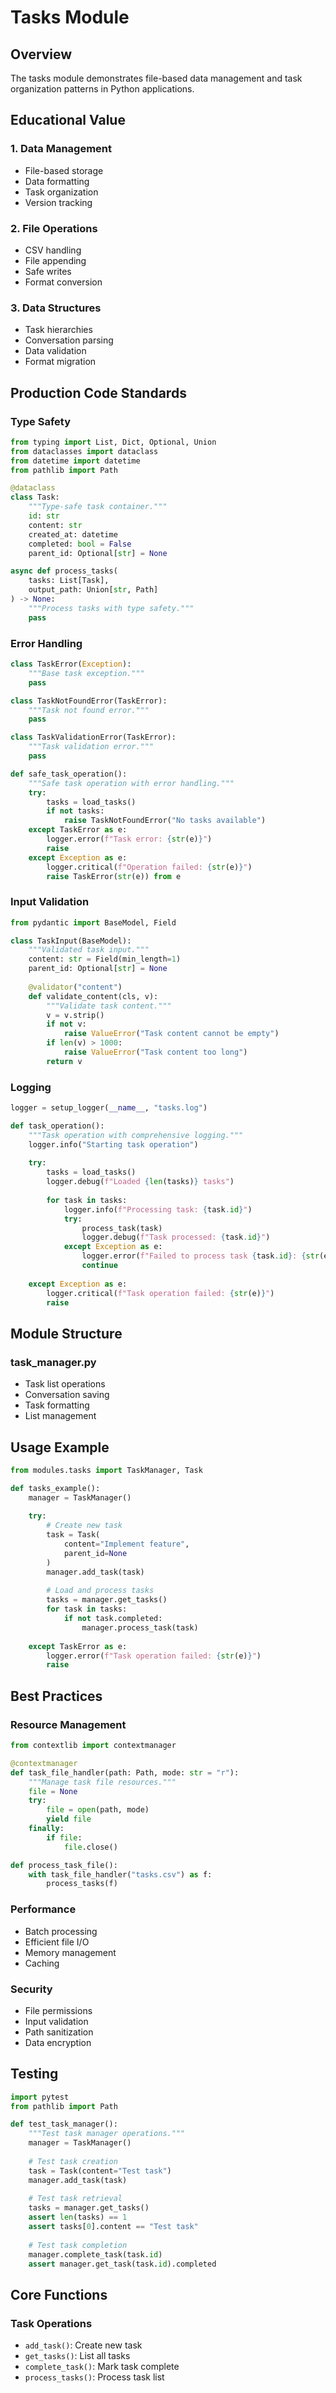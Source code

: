 # Tasks Module

## Overview
The tasks module demonstrates file-based data management and task organization patterns in Python applications.

## Educational Value

### 1. Data Management
- File-based storage
- Data formatting
- Task organization
- Version tracking

### 2. File Operations
- CSV handling
- File appending
- Safe writes
- Format conversion

### 3. Data Structures
- Task hierarchies
- Conversation parsing
- Data validation
- Format migration

## Production Code Standards

### Type Safety
```python
from typing import List, Dict, Optional, Union
from dataclasses import dataclass
from datetime import datetime
from pathlib import Path

@dataclass
class Task:
    """Type-safe task container."""
    id: str
    content: str
    created_at: datetime
    completed: bool = False
    parent_id: Optional[str] = None

async def process_tasks(
    tasks: List[Task],
    output_path: Union[str, Path]
) -> None:
    """Process tasks with type safety."""
    pass
```

### Error Handling
```python
class TaskError(Exception):
    """Base task exception."""
    pass

class TaskNotFoundError(TaskError):
    """Task not found error."""
    pass

class TaskValidationError(TaskError):
    """Task validation error."""
    pass

def safe_task_operation():
    """Safe task operation with error handling."""
    try:
        tasks = load_tasks()
        if not tasks:
            raise TaskNotFoundError("No tasks available")
    except TaskError as e:
        logger.error(f"Task error: {str(e)}")
        raise
    except Exception as e:
        logger.critical(f"Operation failed: {str(e)}")
        raise TaskError(str(e)) from e
```

### Input Validation
```python
from pydantic import BaseModel, Field

class TaskInput(BaseModel):
    """Validated task input."""
    content: str = Field(min_length=1)
    parent_id: Optional[str] = None
    
    @validator("content")
    def validate_content(cls, v):
        """Validate task content."""
        v = v.strip()
        if not v:
            raise ValueError("Task content cannot be empty")
        if len(v) > 1000:
            raise ValueError("Task content too long")
        return v
```

### Logging
```python
logger = setup_logger(__name__, "tasks.log")

def task_operation():
    """Task operation with comprehensive logging."""
    logger.info("Starting task operation")
    
    try:
        tasks = load_tasks()
        logger.debug(f"Loaded {len(tasks)} tasks")
        
        for task in tasks:
            logger.info(f"Processing task: {task.id}")
            try:
                process_task(task)
                logger.debug(f"Task processed: {task.id}")
            except Exception as e:
                logger.error(f"Failed to process task {task.id}: {str(e)}")
                continue
                
    except Exception as e:
        logger.critical(f"Task operation failed: {str(e)}")
        raise
```

## Module Structure

### task_manager.py
- Task list operations
- Conversation saving
- Task formatting
- List management

## Usage Example
```python
from modules.tasks import TaskManager, Task

def tasks_example():
    manager = TaskManager()
    
    try:
        # Create new task
        task = Task(
            content="Implement feature",
            parent_id=None
        )
        manager.add_task(task)
        
        # Load and process tasks
        tasks = manager.get_tasks()
        for task in tasks:
            if not task.completed:
                manager.process_task(task)
                
    except TaskError as e:
        logger.error(f"Task operation failed: {str(e)}")
        raise
```

## Best Practices

### Resource Management
```python
from contextlib import contextmanager

@contextmanager
def task_file_handler(path: Path, mode: str = "r"):
    """Manage task file resources."""
    file = None
    try:
        file = open(path, mode)
        yield file
    finally:
        if file:
            file.close()

def process_task_file():
    with task_file_handler("tasks.csv") as f:
        process_tasks(f)
```

### Performance
- Batch processing
- Efficient file I/O
- Memory management
- Caching

### Security
- File permissions
- Input validation
- Path sanitization
- Data encryption

## Testing
```python
import pytest
from pathlib import Path

def test_task_manager():
    """Test task manager operations."""
    manager = TaskManager()
    
    # Test task creation
    task = Task(content="Test task")
    manager.add_task(task)
    
    # Test task retrieval
    tasks = manager.get_tasks()
    assert len(tasks) == 1
    assert tasks[0].content == "Test task"
    
    # Test task completion
    manager.complete_task(task.id)
    assert manager.get_task(task.id).completed
```

## Core Functions

### Task Operations
- `add_task()`: Create new task
- `get_tasks()`: List all tasks
- `complete_task()`: Mark task complete
- `process_tasks()`: Process task list
